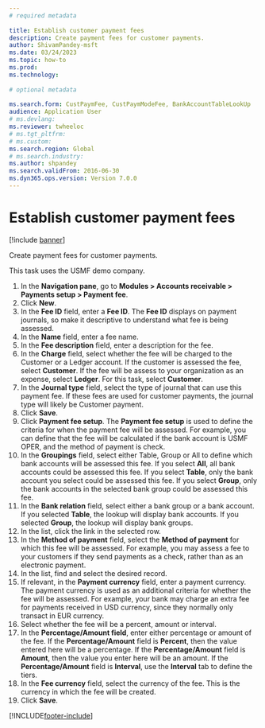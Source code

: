 ```yaml
--- 
# required metadata 
 
title: Establish customer payment fees
description: Create payment fees for customer payments. 
author: ShivamPandey-msft
ms.date: 03/24/2023
ms.topic: how-to 
ms.prod:  
ms.technology:  
 
# optional metadata 
 
ms.search.form: CustPaymFee, CustPaymModeFee, BankAccountTableLookUp   
audience: Application User 
# ms.devlang:  
ms.reviewer: twheeloc
# ms.tgt_pltfrm:  
# ms.custom:  
ms.search.region: Global
# ms.search.industry: 
ms.author: shpandey
ms.search.validFrom: 2016-06-30 
ms.dyn365.ops.version: Version 7.0.0 
---
```

# Establish customer payment fees

[!include [banner](../../includes/banner.md)]

Create payment fees for customer payments.

This task uses the USMF demo company.

1. In the **Navigation pane**, go to **Modules > Accounts receivable > Payments setup > Payment fee**.
2. Click **New**.
3. In the **Fee ID** field, enter a **Fee ID**. The **Fee ID** displays on payment journals, so make it descriptive to understand what fee is being assessed.  
4. In the **Name** field, enter a fee name.
5. In the **Fee description** field, enter a description for the fee.
6. In the **Charge** field, select whether the fee will be charged to the Customer or a Ledger account. If the customer is assessed the fee, select **Customer**. If the fee will be assess to your organization as an expense, select **Ledger**. For this task, select **Customer**.  
7. In the **Journal type** field, select the type of journal that can use this payment fee. If these fees are used for customer payments, the journal type will likely be Customer payment.  
8. Click **Save**.
9. Click **Payment fee setup**. The **Payment fee setup** is used to define the criteria for when the payment fee will be assessed. For example, you can define that the fee will be calculated if the bank account is USMF OPER, and the method of payment is check.  
10. In the **Groupings** field, select either Table, Group or All to define which bank accounts will be assessed this fee. If you select **All**, all bank accounts could be assessed this fee. If you select **Table**, only the bank account you select could be assessed this fee. If you select **Group**, only the bank accounts in the selected bank group could be assessed this fee.  
11. In the **Bank relation** field, select either a bank group or a bank account. If you selected **Table**, the lookup will display bank accounts. If you selected **Group**, the lookup will display bank groups.  
12. In the list, click the link in the selected row.
13. In the **Method of payment** field, select the **Method of payment** for which this fee will be assessed. For example, you may assess a fee to your customers if they send payments as a check, rather than as an electronic payment.  
14. In the list, find and select the desired record.
15. If relevant, in the **Payment currency** field, enter a payment currency. The payment currency is used as an additional criteria for whether the fee will be assessed. For example, your bank may charge an extra fee for payments received in USD currency, since they normally only transact in EUR currency.  
16. Select whether the fee will be a percent, amount or interval.
17. In the **Percentage/Amount field**, enter either percentage or amount of the fee. If the **Percentage/Amount** field is **Percent**, then the value entered here will be a percentage. If the **Percentage/Amount** field is **Amount**, then the value you enter here will be an amount. If the **Percentage/Amount** field is **Interval**, use the **Interval** tab to define the tiers.  
18. In the **Fee currency** field, select the currency of the fee. This is the currency in which the fee will be created.  
19. Click **Save**.



[!INCLUDE[footer-include](../../../includes/footer-banner.md)]
